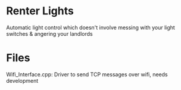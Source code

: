 # Renter Lights

Automatic light control which doesn't involve messing with your light switches & angering your landlords

# Files

Wifi_Interface.cpp: Driver to send TCP messages over wifi, needs development

